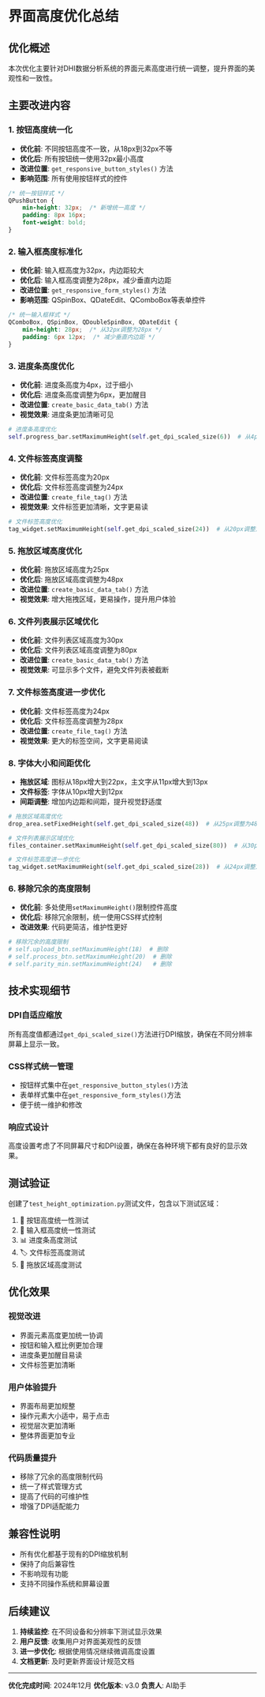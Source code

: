 # 界面高度优化总结

## 优化概述

本次优化主要针对DHI数据分析系统的界面元素高度进行统一调整，提升界面的美观性和一致性。

## 主要改进内容

### 1. 按钮高度统一化
- **优化前**: 不同按钮高度不一致，从18px到32px不等
- **优化后**: 所有按钮统一使用32px最小高度
- **改进位置**: `get_responsive_button_styles()` 方法
- **影响范围**: 所有使用按钮样式的控件

```css
/* 统一按钮样式 */
QPushButton {
    min-height: 32px;  /* 新增统一高度 */
    padding: 8px 16px;
    font-weight: bold;
}
```

### 2. 输入框高度标准化
- **优化前**: 输入框高度为32px，内边距较大
- **优化后**: 输入框高度调整为28px，减少垂直内边距
- **改进位置**: `get_responsive_form_styles()` 方法
- **影响范围**: QSpinBox、QDateEdit、QComboBox等表单控件

```css
/* 统一输入框样式 */
QComboBox, QSpinBox, QDoubleSpinBox, QDateEdit {
    min-height: 28px;  /* 从32px调整为28px */
    padding: 6px 12px;  /* 减少垂直内边距 */
}
```

### 3. 进度条高度优化
- **优化前**: 进度条高度为4px，过于细小
- **优化后**: 进度条高度调整为6px，更加醒目
- **改进位置**: `create_basic_data_tab()` 方法
- **视觉效果**: 进度条更加清晰可见

```python
# 进度条高度优化
self.progress_bar.setMaximumHeight(self.get_dpi_scaled_size(6))  # 从4px调整为6px
```

### 4. 文件标签高度调整
- **优化前**: 文件标签高度为20px
- **优化后**: 文件标签高度调整为24px
- **改进位置**: `create_file_tag()` 方法
- **视觉效果**: 文件标签更加清晰，文字更易读

```python
# 文件标签高度优化
tag_widget.setMaximumHeight(self.get_dpi_scaled_size(24))  # 从20px调整为24px
```

### 5. 拖放区域高度优化
- **优化前**: 拖放区域高度为25px
- **优化后**: 拖放区域高度调整为48px
- **改进位置**: `create_basic_data_tab()` 方法
- **视觉效果**: 增大拖拽区域，更易操作，提升用户体验

### 6. 文件列表展示区域优化
- **优化前**: 文件列表区域高度为30px
- **优化后**: 文件列表区域高度调整为80px
- **改进位置**: `create_basic_data_tab()` 方法
- **视觉效果**: 可显示多个文件，避免文件列表被截断

### 7. 文件标签高度进一步优化
- **优化前**: 文件标签高度为24px
- **优化后**: 文件标签高度调整为28px
- **改进位置**: `create_file_tag()` 方法
- **视觉效果**: 更大的标签空间，文字更易阅读

### 8. 字体大小和间距优化
- **拖放区域**: 图标从18px增大到22px，主文字从11px增大到13px
- **文件标签**: 字体从10px增大到12px
- **间距调整**: 增加内边距和间距，提升视觉舒适度

```python
# 拖放区域高度优化
drop_area.setFixedHeight(self.get_dpi_scaled_size(48))  # 从25px调整为48px

# 文件列表展示区域优化
files_container.setMaximumHeight(self.get_dpi_scaled_size(80))  # 从30px调整为80px

# 文件标签高度进一步优化
tag_widget.setMaximumHeight(self.get_dpi_scaled_size(28))  # 从24px调整为28px
```

### 6. 移除冗余的高度限制
- **优化前**: 多处使用`setMaximumHeight()`限制控件高度
- **优化后**: 移除冗余限制，统一使用CSS样式控制
- **改进效果**: 代码更简洁，维护性更好

```python
# 移除冗余的高度限制
# self.upload_btn.setMaximumHeight(18)  # 删除
# self.process_btn.setMaximumHeight(20)  # 删除
# self.parity_min.setMaximumHeight(24)   # 删除
```

## 技术实现细节

### DPI自适应缩放
所有高度值都通过`get_dpi_scaled_size()`方法进行DPI缩放，确保在不同分辨率屏幕上显示一致。

### CSS样式统一管理
- 按钮样式集中在`get_responsive_button_styles()`方法
- 表单样式集中在`get_responsive_form_styles()`方法
- 便于统一维护和修改

### 响应式设计
高度设置考虑了不同屏幕尺寸和DPI设置，确保在各种环境下都有良好的显示效果。

## 测试验证

创建了`test_height_optimization.py`测试文件，包含以下测试区域：
1. 🔘 按钮高度统一性测试
2. 📝 输入框高度统一性测试  
3. 📊 进度条高度测试
4. 🏷️ 文件标签高度测试
5. 📁 拖放区域高度测试

## 优化效果

### 视觉改进
- 界面元素高度更加统一协调
- 按钮和输入框比例更加合理
- 进度条更加醒目易读
- 文件标签更加清晰

### 用户体验提升
- 界面布局更加规整
- 操作元素大小适中，易于点击
- 视觉层次更加清晰
- 整体界面更加专业

### 代码质量提升
- 移除了冗余的高度限制代码
- 统一了样式管理方式
- 提高了代码的可维护性
- 增强了DPI适配能力

## 兼容性说明

- 所有优化都基于现有的DPI缩放机制
- 保持了向后兼容性
- 不影响现有功能
- 支持不同操作系统和屏幕设置

## 后续建议

1. **持续监控**: 在不同设备和分辨率下测试显示效果
2. **用户反馈**: 收集用户对界面美观性的反馈
3. **进一步优化**: 根据使用情况继续微调高度设置
4. **文档更新**: 及时更新界面设计规范文档

---

**优化完成时间**: 2024年12月
**优化版本**: v3.0
**负责人**: AI助手 